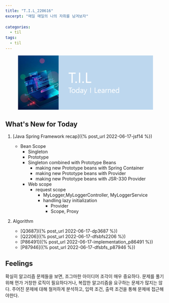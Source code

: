 ```yaml
---
title: "T.I.L_220616"
excerpt: "매일 매일의 나의 자취를 남겨보자"

categories:
  - til
tags:
  - til
---
```

<figure>
    <img src="/assets/images/til_image.png">
</figure>

## What's New for Today   
1. [Java Spring Framework recap]({% post_url 2022-06-17-jsf14 %})
    - Bean Scope
        - Singleton
        - Prototype
        - Singleton combined with Prototype Beans
            - making new Prototype beans with Spring Container
            - making new Prototype beans with Provider
            - making new Prototype beans with JSR-330 Provider
        - Web scope
            - request scope
                - MyLogger,MyLoggerController, MyLoggerService
                - handling lazy initialization
                    - Provider
                    - Scope, Proxy

3. Algorithm
    - [Q3687]({% post_url 2022-06-17-dp3687 %})
    - [Q2206]({% post_url 2022-06-17-dfsbfs2206 %}) 
    - [P86491]({% post_url 2022-06-17-implementation_p86491 %})
    - [P87946]({% post_url 2022-06-17-dfsbfs_p87946 %})
                
## Feelings
확실히 알고리즘 문제들을 보면, 조그마한 아이디어 조각이 매우 중요하다. 문제를 풀기 위해 먼가 거창한 로직이 필요하다거나, 복잡한 알고리즘을 요구하는 문제가 많지는 않다. 주어진 문제에 대해 철저하게 분석하고, 입력 조건, 출력 조건을 통해 문제에 접근해야한다.




